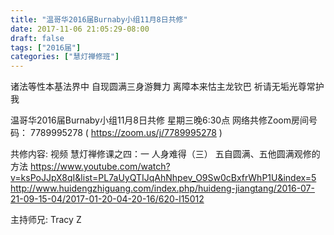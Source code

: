 ```yaml
---
title: "温哥华2016届Burnaby小组11月8日共修"
date: 2017-11-06 21:05:29-08:00
draft: false
tags: ["2016届"]
categories: ["慧灯禅修班"]
---
```

诸法等性本基法界中 自现圆满三身游舞力
离障本来怙主龙钦巴 祈请无垢光尊常护我

温哥华2016届Burnaby小组11月8日共修
星期三晚6:30点
网络共修Zoom房间号码： 7789995278 ( https://zoom.us/j/7789995278 )

共修内容: 
视频 慧灯禅修课之四：一 人身难得（三）	五自圆满、五他圆满观修的方法 
https://www.youtube.com/watch?v=ksPoJJpX8qI&list=PL7aUyQTIJqAhNhpev_O9Sw0cBxfrWhP1U&index=5
http://www.huidengzhiguang.com/index.php/huideng-jiangtang/2016-07-21-09-15-04/2017-01-20-04-20-16/620-l15012

主持师兄: Tracy Z
